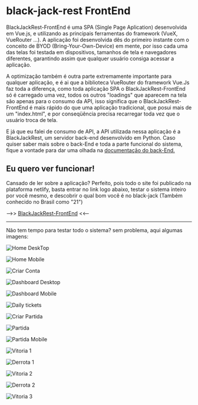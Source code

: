 # black-jack-rest FrontEnd
BlackJackRest-FrontEnd é uma SPA (Single Page Aplication) desenvolvida em Vue.js, e utilizando as principais ferramentas do framework (VueX, VueRouter ...). A aplicação foi desenvolvida dês do primeiro instante com o conceito de BYOD (Bring-Your-Own-Device) em mente, por isso cada uma das telas foi testada em dispositivos, tamanhos de tela e navegadores diferentes, garantindo assim que qualquer usuário consiga acessar a aplicação. 

A optimização também é outra parte extremamente importante para qualquer aplicação, e é ai que a biblioteca VueRouter do framework Vue.Js faz toda a diferença, como toda aplicação SPA o BlackJackRest-FrontEnd só é carregado uma vez, todos os outros "loadings" que aparecem na tela são apenas para o consumo da API, isso significa que o BlackJackRest-FrontEnd é mais rápido do que uma aplicação tradicional, que posui mais de um "index.html", e por conseqüência precisa recarregar toda vez que o usuário troca de tela. 

E já que eu falei de consumo de API, a API utilizada nessa aplicação é a BlackJackRest, um servidor back-end desenvolvido em Python. Caso quiser saber mais sobre o back-End e toda a parte funcional do sistema, fique a vontade para dar uma olhada na [documentação do back-End.](https://github.com/miratkd/BlackJackRest)

## Eu quero ver funcionar!
Cansado de ler sobre a aplicação? Perfeito, pois todo o site foi publicado na plataforma netlify, basta entrar no link logo abaixo, testar o sistema inteiro por você mesmo, e descobrir o qual bom você é no black-jack (Também conhecido no Brasil como "21")


-->> [BlackJackRest-FrontEnd](https://black-jack-rest.netlify.app/) <<--

----

Não tem tempo para testar todo o sistema? sem problema, aqui algumas imagens:


![Home DeskTop](https://raw.githubusercontent.com/miratkd/black-jack-rest-front-end/main/src/assets/home-full.png)

![Home Mobile](https://raw.githubusercontent.com/miratkd/black-jack-rest-front-end/main/src/assets/home-mobile.png)

![Criar Conta](https://raw.githubusercontent.com/miratkd/black-jack-rest-front-end/main/src/assets/create-account.png)

![Dashboard Desktop](https://raw.githubusercontent.com/miratkd/black-jack-rest-front-end/main/src/assets/dashbord-full.png)

![Dashboard Mobile](https://raw.githubusercontent.com/miratkd/black-jack-rest-front-end/main/src/assets/dashboard-mobile.png)

![Daily tickets](https://raw.githubusercontent.com/miratkd/black-jack-rest-front-end/main/src/assets/dailytickets.png)

![Criar Partida](https://raw.githubusercontent.com/miratkd/black-jack-rest-front-end/main/src/assets/create-math.png)

![Partida](https://raw.githubusercontent.com/miratkd/black-jack-rest-front-end/main/src/assets/math.png)

![Partida Mobile](https://raw.githubusercontent.com/miratkd/black-jack-rest-front-end/main/src/assets/math-mobile.png)

![Vitoria 1](https://raw.githubusercontent.com/miratkd/black-jack-rest-front-end/main/src/assets/win3.png)

![Derrota 1](https://raw.githubusercontent.com/miratkd/black-jack-rest-front-end/main/src/assets/lose.png)

![Vitoria 2](https://raw.githubusercontent.com/miratkd/black-jack-rest-front-end/main/src/assets/win4.png)

![Derrota 2](https://raw.githubusercontent.com/miratkd/black-jack-rest-front-end/main/src/assets/lose2.png)

![Vitoria 3](https://raw.githubusercontent.com/miratkd/black-jack-rest-front-end/main/src/assets/win-math.png)
